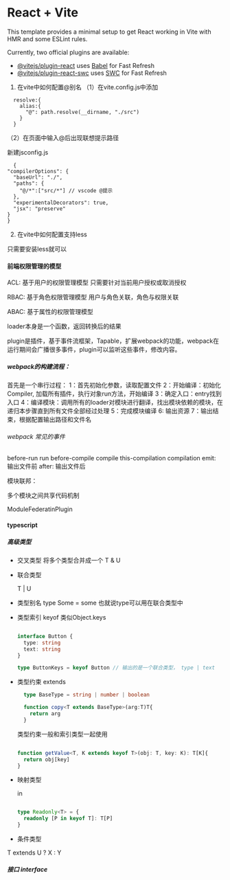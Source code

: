 # React + Vite

This template provides a minimal setup to get React working in Vite with HMR and some ESLint rules.

Currently, two official plugins are available:

- [@vitejs/plugin-react](https://github.com/vitejs/vite-plugin-react/blob/main/packages/plugin-react/README.md) uses [Babel](https://babeljs.io/) for Fast Refresh
- [@vitejs/plugin-react-swc](https://github.com/vitejs/vite-plugin-react-swc) uses [SWC](https://swc.rs/) for Fast Refresh

1. 在vite中如何配置@别名
（1）在vite.config.js中添加
```
  resolve:{
    alias:{
      "@": path.resolve(__dirname, "./src")
    }
  }
```
（2）在页面中输入@后出现联想提示路径

  新建jsconfig.js
  ```
    {
  "compilerOptions": {
    "baseUrl": "./",
    "paths": {
      "@/*":["src/*"] // vscode @提示
    },
    "experimentalDecorators": true,
    "jsx": "preserve"
  }
}
  ```

2. 在vite中如何配置支持less

  只需要安装less就可以

  #### 前端权限管理的模型

  ACL: 基于用户的权限管理模型
  只需要针对当前用户授权或取消授权

  RBAC: 基于角色权限管理模型
  用户与角色关联，角色与权限关联

  ABAC: 基于属性的权限管理模型

  loader本身是一个函数，返回转换后的结果

  plugin是插件，基于事件流框架，Tapable，扩展webpack的功能，webpack在运行期间会广播很多事件，plugin可以监听这些事件，修改内容。

  ##### webpack的构建流程：

  首先是一个串行过程：
    1：首先初始化参数，读取配置文件
    2：开始编译：初始化Compiler, 加载所有插件，执行对象run方法，开始编译
    3：确定入口：entry找到入口
    4：编译模块：调用所有的loader对模块进行翻译，找出模块依赖的模块，在递归本步骤直到所有文件全部经过处理
    5：完成模块编译
    6: 输出资源
    7：输出结束，根据配置输出路径和文件名
  ###### webpack 常见的事件

  before-run
  run
  before-compile
  compile
  this-compilation 
  compilation 
  emit: 输出文件前
  after: 输出文件后

  模块联邦：

  多个模块之间共享代码机制

  ModuleFederatinPlugin


  #### typescript

  ##### 高级类型

  - 交叉类型
  将多个类型合并成一个
  T & U 

  - 联合类型

    T | U

  - 类型别名
  type Some = some
  也就说type可以用在联合类型中
  
  - 类型索引
  keyof 类似Object.keys

    ```typeScript

    interface Button {
      type: string
      text: string
    }

    type ButtonKeys = keyof Button // 输出的是一个联合类型， type | text
    ```
  - 类型约束
  extends

    ```typeScript
      type BaseType = string | number | boolean

      function copy<T extends BaseType>(arg:T)T{
        return arg
      }
    ```
    类型约束一般和索引类型一起使用

    ```typeScript

    function getValue<T, K extends keyof T>(obj: T, key: K): T[K]{
      return obj[key]
    }
    ```

  - 映射类型

    in 

    ```typeScript

    type Readonly<T> = {
      readonly [P in keyof T]: T[P]
    }
    ```
  - 条件类型

  T extends U ? X : Y



##### 接口 interface

```typeScript



```